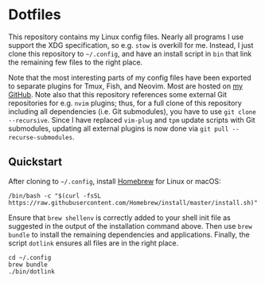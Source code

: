 # Dotfiles
This repository contains my Linux config files. Nearly all programs I use
support the XDG specification, so e.g. `stow` is overkill for me. Instead,
I just clone this repository to `~/.config`, and have an install script
in `bin` that link the remaining few files to the right place.

Note that the most interesting parts of my config files have been exported to
separate plugins for Tmux, Fish, and Neovim. Most are hosted on [my GitHub][1].
Note also that this repository references some external Git repositories for
e.g. `nvim` plugins; thus, for a full clone of this repository including all
dependencies (i.e. Git submodules), you have to use `git clone --recursive`.
Since I have replaced `vim-plug` and `tpm` update scripts with Git submodules,
updating all external plugins is now done via `git pull --recurse-submodules`.

## Quickstart
After cloning to `~/.config`, install [Homebrew][2] for Linux or macOS:

    /bin/bash -c "$(curl -fsSL https://raw.githubusercontent.com/Homebrew/install/master/install.sh)"

Ensure that `brew shellenv` is correctly added to your shell init file
as suggested in the output of the installation command above. Then use 
`brew bundle` to install the remaining dependencies and applications.
Finally, the script `dotlink` ensures all files are in the right place.

    cd ~/.config
    brew bundle
    ./bin/dotlink


[1]: https://github.com/jabirali?tab=repositories&type=source
[2]: https://brew.sh/
